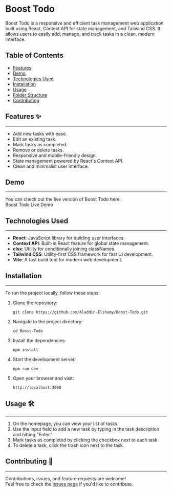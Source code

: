 Boost Todo
==========

Boost Todo is a responsive and efficient task management web application built using React, Context API for state management, and Tailwind CSS. It allows users to easily add, manage, and track tasks in a clean, modern interface.

Table of Contents
-----------------

-   [Features](#features)
-   [Demo](#demo)
-   [Technologies Used](#technologies-used)
-   [Installation](#installation)
-   [Usage](#usage) 
-   [Folder Structure](#folder-structure)
-   [Contributing](#contributing)


## Features ✨
--------

-   Add new tasks with ease.
-   Edit an existing task.
-   Mark tasks as completed.
-   Remove or delete tasks.
-   Responsive and mobile-friendly design.
-   State management powered by React's Context API.
-   Clean and minimalist user interface.

## Demo
----

You can check out the live version of Boost Todo here:\
Boost Todo Live Demo

## Technologies Used
-----------------

-   **React**: JavaScript library for building user interfaces.
-   **Context API**: Built-in React feature for global state management.
-   **clsx**: Utility for conditionally joining classNames.
-   **Tailwind CSS**: Utility-first CSS framework for fast UI development.
-   **Vite**: A fast build tool for modern web development.

## Installation
------------

To run the project locally, follow these steps:

1.  Clone the repository:

    `git clone https://github.com/Aladdin-Elshamy/Boost-Todo.git`

2.  Navigate to the project directory:

    `cd Boost-Todo`

3.  Install the dependencies:
   
    `npm install`

5.  Start the development server:
   
    `npm run dev`

7.  Open your browser and visit:

    `http://localhost:3000`

## Usage 🛠️
-----

1.  On the homepage, you can view your list of tasks.
2.  Use the input field to add a new task by typing in the task description and hitting "Enter."
3.  Mark tasks as completed by clicking the checkbox next to each task.
4.  To delete a task, click the trash icon next to the task.

## Contributing 🤝
---------------

Contributions, issues, and feature requests are welcome!\
Feel free to check the [issues page](https://github.com/Aladdin-Elshamy/Boost-Todo/issues) if you'd like to contribute.
